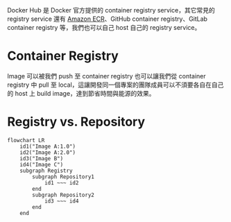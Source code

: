 Docker Hub 是 Docker 官方提供的 container registry service，其它常見的 registry service 還有 [Amazon ECR](https://aws.amazon.com/ecr/)、GitHub container registry、GitLab container registry 等，我們也可以自己 host 自己的 registry service。

# Container Registry

Image 可以被我們 push 至 container registry 也可以讓我們從 container registry 中 pull 至 local，這讓開發同一個專案的團隊成員可以不須要各自在自己的 host 上 build image，達到節省時間與能源的效果。

# Registry vs. Repository

```mermaid
flowchart LR
    id1("Image A:1.0")
    id2("Image A:2.0")
    id3("Image B")
    id4("Image C")
    subgraph Registry
        subgraph Repository1
            id1 ~~~ id2
        end
        subgraph Repository2
            id3 ~~~ id4
        end
    end
```
